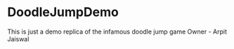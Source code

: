 # DoodleJumpDemo
This is just a demo replica of  the infamous doodle jump game
Owner - Arpit Jaiswal
